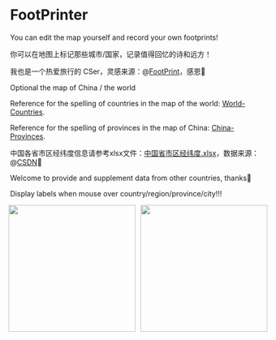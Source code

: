 # FootPrinter
You can edit the map yourself and record your own footprints!

你可以在地图上标记那些城市/国家，记录值得回忆的诗和远方！

我也是一个热爱旅行的 CSer，灵感来源：@[FootPrint](https://github.com/muyuuuu/FootPrint)，感恩🙏

Optional the map of China / the world

Reference for the spelling of countries in the map of the world: [World-Countries](https://github.com/ALIENHHY/FootPrinter/blob/main/World-Countries.txt).

Reference for the spelling of provinces in the map of China: [China-Provinces](https://github.com/ALIENHHY/FootPrinter/blob/main/China-Provinces.txt).

中国各省市区经纬度信息请参考xlsx文件：[中国省市区经纬度.xlsx](https://github.com/ALIENHHY/FootPrinter/blob/main/%E4%B8%AD%E5%9B%BD%E7%9C%81%E5%B8%82%E5%8C%BA%E7%BB%8F%E7%BA%AC%E5%BA%A6.xlsx)，数据来源：@[CSDN](https://blog.csdn.net/weixin_42060598/article/details/129876634)🤩

Welcome to provide and supplement data from other countries, thanks🥰

Display labels when mouse over country/region/province/city!!!

<figure style="text-align: center;">
  <div style="display: flex; justify-content: center; align-items: center;">
    <img src="https://github.com/user-attachments/assets/95c0322f-ac52-47d7-9795-965777f4c259" style="height: 250px; width: auto; margin-right: 10px;">
    <img src="https://github.com/user-attachments/assets/858ab340-add9-427f-82eb-42b751f6f2e8" style="height: 250px; width: auto;">
  </div>
</figure>
